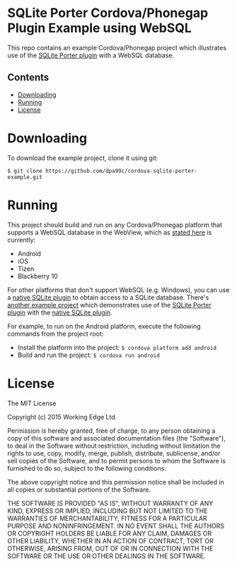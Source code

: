 SQLite Porter Cordova/Phonegap Plugin Example using WebSQL
==========================================================

This repo contains an example Cordova/Phonegap project which illustrates use of the [SQLite Porter plugin](https://github.com/dpa99c/cordova-sqlite-porter) with a WebSQL database.


## Contents
* [Downloading](#downloading)
* [Running](#running)
* [License](#license)
 
# Downloading

To download the example project, clone it using git:

    $ git clone https://github.com/dpa99c/cordova-sqlite-porter-example.git

# Running

This project should build and run on any Cordova/Phonegap platform that supports a WebSQL database in the WebView, which as [stated here](http://docs.phonegap.com/en/4.0.0/cordova_storage_storage.md.html) is currently:

- Android
- iOS
- Tizen
- Blackberry 10

For other platforms that don't support WebSQL (e.g. Windows), you can use a [native SQLite plugin](https://github.com/litehelpers/Cordova-sqlite-storage) to obtain access to a SQLite database.
There's [another example project](https://github.com/dpa99c/cordova-sqlite-porter-example-native-plugin) which demonstrates use of the [SQLite Porter plugin](https://github.com/dpa99c/cordova-sqlite-porter) with the [native SQLite plugin](https://github.com/litehelpers/Cordova-sqlite-storage).

For example, to run on the Android platform, execute the following commands from the project root:

- Install the platform into the project: `$ cordova platform add android`
- Build and run the project: `$ cordova run android`


License
================

The MIT License

Copyright (c) 2015 Working Edge Ltd.

Permission is hereby granted, free of charge, to any person obtaining a copy
of this software and associated documentation files (the "Software"), to deal
in the Software without restriction, including without limitation the rights
to use, copy, modify, merge, publish, distribute, sublicense, and/or sell
copies of the Software, and to permit persons to whom the Software is
furnished to do so, subject to the following conditions:

The above copyright notice and this permission notice shall be included in
all copies or substantial portions of the Software.

THE SOFTWARE IS PROVIDED "AS IS", WITHOUT WARRANTY OF ANY KIND, EXPRESS OR
IMPLIED, INCLUDING BUT NOT LIMITED TO THE WARRANTIES OF MERCHANTABILITY,
FITNESS FOR A PARTICULAR PURPOSE AND NONINFRINGEMENT. IN NO EVENT SHALL THE
AUTHORS OR COPYRIGHT HOLDERS BE LIABLE FOR ANY CLAIM, DAMAGES OR OTHER
LIABILITY, WHETHER IN AN ACTION OF CONTRACT, TORT OR OTHERWISE, ARISING FROM,
OUT OF OR IN CONNECTION WITH THE SOFTWARE OR THE USE OR OTHER DEALINGS IN
THE SOFTWARE.